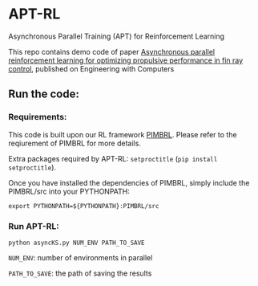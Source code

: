 # APT-RL
Asynchronous Parallel Training (APT) for Reinforcement Learning 

This repo contains demo code of paper [Asynchronous parallel reinforcement learning for optimizing propulsive performance in fin ray control](https://link.springer.com/article/10.1007/s00366-024-02093-w), published on Engineering with Computers

## Run the code:
### Requirements:
This code is built upon our RL framework [PIMBRL](https://github.com/jx-wang-s-group/PIMBRL). Please refer to the reqiurement of PIMBRL for more details.

Extra packages required by APT-RL: `setproctitle` (`pip install setproctitle`).

Once you have installed the dependencies of PIMBRL, simply include the PIMBRL/src into your PYTHONPATH:
```
export PYTHONPATH=${PYTHONPATH}:PIMBRL/src
```

### Run APT-RL:
```
python asyncKS.py NUM_ENV PATH_TO_SAVE 
```
`NUM_ENV`: number of environments in parallel

`PATH_TO_SAVE`: the path of saving the results




